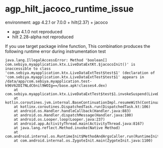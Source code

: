 # agp_hilt_jacoco_runtime_issue

environment: agp 4.2.1 or 7.0.0 + hilt(2.37) + jacoco  

- agp 4.1.0 not reproduced
- hilt 2.28-alpha not reproduced

If you use target package inline function, This combination produces the following runtime error during instrumentation test

```
java.lang.IllegalAccessError: Method 'boolean[] com.sebiya.myapplication.ktx.LiveDataExtKt.$jacocoInit()' is inaccessible to class 'com.sebiya.myapplication.ktx.LiveDataExtTest$test$1' (declaration of 'com.sebiya.myapplication.ktx.LiveDataExtTest$test$1' appears in /data/app/com.sebiya.myapplication.test-k96V62DI7NLdC6nil9WOIg==/base.apk!classes4.dex)
	at com.sebiya.myapplication.ktx.LiveDataExtTest$test$1.invokeSuspend(LiveDataExtTest.kt:11)
	at kotlin.coroutines.jvm.internal.BaseContinuationImpl.resumeWith(ContinuationImpl.kt:33)
	at kotlinx.coroutines.DispatchedTask.run(DispatchedTask.kt:106)
	at android.os.Handler.handleCallback(Handler.java:883)
	at android.os.Handler.dispatchMessage(Handler.java:100)
	at android.os.Looper.loop(Looper.java:237)
	at android.app.ActivityThread.main(ActivityThread.java:8167)
	at java.lang.reflect.Method.invoke(Native Method)
	at com.android.internal.os.RuntimeInit$MethodAndArgsCaller.run(RuntimeInit.java:496)
	at com.android.internal.os.ZygoteInit.main(ZygoteInit.java:1100)

```
